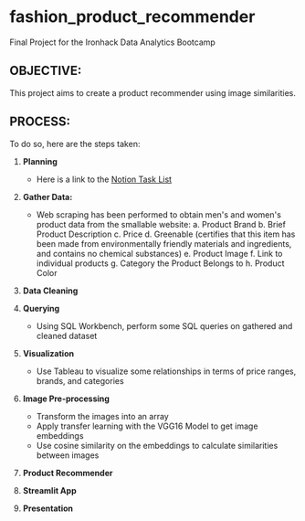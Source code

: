 # fashion_product_recommender
Final Project for the Ironhack Data Analytics Bootcamp

## OBJECTIVE:
This project aims to create a product recommender using image similarities. 

## PROCESS:
To do so, here are the steps taken:
1. **Planning**
   - Here is a link to the [Notion Task List](https://rachellef.notion.site/865707cd5fee401b9abb1c2fe50b8a1d?v=770abdde733044afba0b426f550495be)
1. **Gather Data:**
    - Web scraping has been performed to obtain men's and women's product data from the smallable website:
          a. Product Brand
          b. Brief Product Description
          c. Price
          d. Greenable (certifies that this item has been made from environmentally friendly materials and ingredients, and contains no chemical substances)
          e. Product Image
          f. Link to individual products
          g. Category the Product Belongs to
          h. Product Color

2. **Data Cleaning**
3. **Querying**
     - Using SQL Workbench, perform some SQL queries on gathered and cleaned dataset
4. **Visualization**
     - Use Tableau to visualize some relationships in terms of price ranges, brands, and categories
6. **Image Pre-processing**
   - Transform the images into an array
   - Apply transfer learning with the VGG16 Model to get image embeddings
   - Use cosine similarity on the embeddings to calculate similarities between images
7. **Product Recommender**
8. **Streamlit App**
9. **Presentation**
